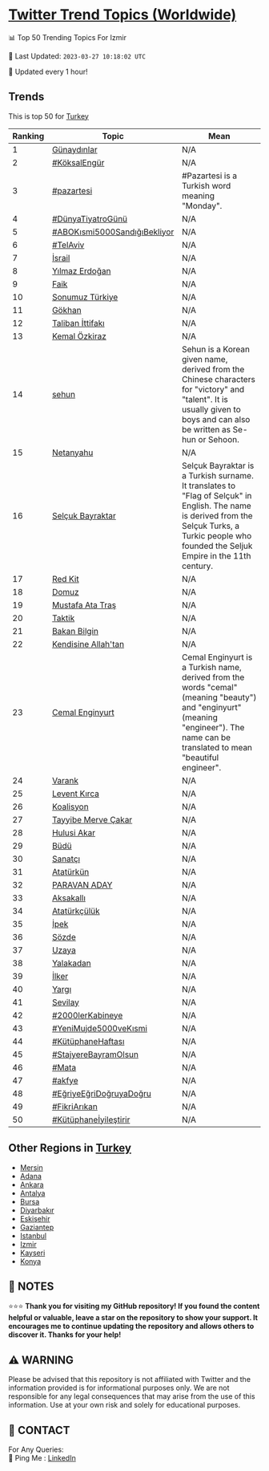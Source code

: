 [Twitter Trend Topics (Worldwide)](https://github.com/ErcinDedeoglu/Twitter-Trend-Topics)
==========


📊 Top 50 Trending Topics For Izmir

📆 Last Updated: `2023-03-27 10:18:02 UTC`

🔧 Updated every 1 hour!


## Trends

This is top 50 for [Turkey](</Turkey>)

| Ranking | Topic | Mean |
| ------- | ------------ | ------------ |
| 1 | [Günaydınlar](http://twitter.com/search?q=G%c3%bcnayd%c4%b1nlar) | N/A |
| 2 | [#KöksalEngür](http://twitter.com/search?q=%23K%c3%b6ksalEng%c3%bcr) | N/A |
| 3 | [#pazartesi](http://twitter.com/search?q=%23pazartesi) | #Pazartesi is a Turkish word meaning "Monday". |
| 4 | [#DünyaTiyatroGünü](http://twitter.com/search?q=%23D%c3%bcnyaTiyatroG%c3%bcn%c3%bc) | N/A |
| 5 | [#ABOKısmi5000SandığıBekliyor](http://twitter.com/search?q=%23ABOK%c4%b1smi5000Sand%c4%b1%c4%9f%c4%b1Bekliyor) | N/A |
| 6 | [#TelAviv](http://twitter.com/search?q=%23TelAviv) | N/A |
| 7 | [İsrail](http://twitter.com/search?q=%c4%b0srail) | N/A |
| 8 | [Yılmaz Erdoğan](http://twitter.com/search?q=Y%c4%b1lmaz+Erdo%c4%9fan) | N/A |
| 9 | [Faik](http://twitter.com/search?q=Faik) | N/A |
| 10 | [Sonumuz Türkiye](http://twitter.com/search?q=Sonumuz+T%c3%bcrkiye) | N/A |
| 11 | [Gökhan](http://twitter.com/search?q=G%c3%b6khan) | N/A |
| 12 | [Taliban İttifakı](http://twitter.com/search?q=Taliban+%c4%b0ttifak%c4%b1) | N/A |
| 13 | [Kemal Özkiraz](http://twitter.com/search?q=Kemal+%c3%96zkiraz) | N/A |
| 14 | [sehun](http://twitter.com/search?q=sehun) | Sehun is a Korean given name, derived from the Chinese characters for "victory" and "talent". It is usually given to boys and can also be written as Se-hun or Sehoon. |
| 15 | [Netanyahu](http://twitter.com/search?q=Netanyahu) | N/A |
| 16 | [Selçuk Bayraktar](http://twitter.com/search?q=Sel%c3%a7uk+Bayraktar) | Selçuk Bayraktar is a Turkish surname. It translates to "Flag of Selçuk" in English. The name is derived from the Selçuk Turks, a Turkic people who founded the Seljuk Empire in the 11th century. |
| 17 | [Red Kit](http://twitter.com/search?q=Red+Kit) | N/A |
| 18 | [Domuz](http://twitter.com/search?q=Domuz) | N/A |
| 19 | [Mustafa Ata Traş](http://twitter.com/search?q=Mustafa+Ata+Tra%c5%9f) | N/A |
| 20 | [Taktik](http://twitter.com/search?q=Taktik) | N/A |
| 21 | [Bakan Bilgin](http://twitter.com/search?q=Bakan+Bilgin) | N/A |
| 22 | [Kendisine Allah'tan](http://twitter.com/search?q=Kendisine+Allah%27tan) | N/A |
| 23 | [Cemal Enginyurt](http://twitter.com/search?q=Cemal+Enginyurt) | Cemal Enginyurt is a Turkish name, derived from the words "cemal" (meaning "beauty") and "enginyurt" (meaning "engineer"). The name can be translated to mean "beautiful engineer". |
| 24 | [Varank](http://twitter.com/search?q=Varank) | N/A |
| 25 | [Levent Kırca](http://twitter.com/search?q=Levent+K%c4%b1rca) | N/A |
| 26 | [Koalisyon](http://twitter.com/search?q=Koalisyon) | N/A |
| 27 | [Tayyibe Merve Çakar](http://twitter.com/search?q=Tayyibe+Merve+%c3%87akar) | N/A |
| 28 | [Hulusi Akar](http://twitter.com/search?q=Hulusi+Akar) | N/A |
| 29 | [Büdü](http://twitter.com/search?q=B%c3%bcd%c3%bc) | N/A |
| 30 | [Sanatçı](http://twitter.com/search?q=Sanat%c3%a7%c4%b1) | N/A |
| 31 | [Atatürkün](http://twitter.com/search?q=Atat%c3%bcrk%c3%bcn) | N/A |
| 32 | [PARAVAN ADAY](http://twitter.com/search?q=PARAVAN+ADAY) | N/A |
| 33 | [Aksakallı](http://twitter.com/search?q=Aksakall%c4%b1) | N/A |
| 34 | [Atatürkçülük](http://twitter.com/search?q=Atat%c3%bcrk%c3%a7%c3%bcl%c3%bck) | N/A |
| 35 | [İpek](http://twitter.com/search?q=%c4%b0pek) | N/A |
| 36 | [Sözde](http://twitter.com/search?q=S%c3%b6zde) | N/A |
| 37 | [Uzaya](http://twitter.com/search?q=Uzaya) | N/A |
| 38 | [Yalakadan](http://twitter.com/search?q=Yalakadan) | N/A |
| 39 | [İlker](http://twitter.com/search?q=%c4%b0lker) | N/A |
| 40 | [Yargı](http://twitter.com/search?q=Yarg%c4%b1) | N/A |
| 41 | [Sevilay](http://twitter.com/search?q=Sevilay) | N/A |
| 42 | [#2000lerKabineye](http://twitter.com/search?q=%232000lerKabineye) | N/A |
| 43 | [#YeniMujde5000veKısmi](http://twitter.com/search?q=%23YeniMujde5000veK%c4%b1smi) | N/A |
| 44 | [#KütüphaneHaftası](http://twitter.com/search?q=%23K%c3%bct%c3%bcphaneHaftas%c4%b1) | N/A |
| 45 | [#StajyereBayramOlsun](http://twitter.com/search?q=%23StajyereBayramOlsun) | N/A |
| 46 | [#Mata](http://twitter.com/search?q=%23Mata) | N/A |
| 47 | [#akfye](http://twitter.com/search?q=%23akfye) | N/A |
| 48 | [#EğriyeEğriDoğruyaDoğru](http://twitter.com/search?q=%23E%c4%9friyeE%c4%9friDo%c4%9fruyaDo%c4%9fru) | N/A |
| 49 | [#FikriArıkan](http://twitter.com/search?q=%23FikriAr%c4%b1kan) | N/A |
| 50 | [#Kütüphaneİyileştirir](http://twitter.com/search?q=%23K%c3%bct%c3%bcphane%c4%b0yile%c5%9ftirir) | N/A |



## Other Regions in [Turkey](</Turkey>)

* [Mersin](</Turkey/Mersin.md>)
* [Adana](</Turkey/Adana.md>)
* [Ankara](</Turkey/Ankara.md>)
* [Antalya](</Turkey/Antalya.md>)
* [Bursa](</Turkey/Bursa.md>)
* [Diyarbakır](</Turkey/Diyarbakır.md>)
* [Eskişehir](</Turkey/Eskişehir.md>)
* [Gaziantep](</Turkey/Gaziantep.md>)
* [Istanbul](</Turkey/Istanbul.md>)
* [Izmir](</Turkey/Izmir.md>)
* [Kayseri](</Turkey/Kayseri.md>)
* [Konya](</Turkey/Konya.md>)



## 📝 NOTES

⭐⭐⭐ **Thank you for visiting my GitHub repository! If you found the content helpful or valuable, leave a star on the repository to show your support. It encourages me to continue updating the repository and allows others to discover it. Thanks for your help!**


## ⚠️ WARNING

Please be advised that this repository is not affiliated with Twitter and the information provided is for informational purposes only. We are not responsible for any legal consequences that may arise from the use of this information. Use at your own risk and solely for educational purposes.


## 📨 CONTACT

 For Any Queries:  
            🏓 Ping Me : [LinkedIn](https://www.linkedin.com/in/ercindedeoglu/)
